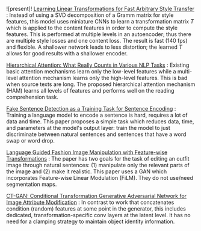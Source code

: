 ![present]! [Learning Linear Transformations for Fast Arbitrary Style Transfer](https://arxiv.org/pdf/1808.04537.pdf)
: Instead of using a SVD decomposition of a Gramm matrix for style features, this model uses miniature CNNs to learn a transformation matrix $T$ which is applied to the content features in order to compute the style features. This is performed at multiple levels in an autoencoder; thus there are multiple style losses and one content loss. The result is fast (140 fps) and flexible. A shallower network leads to less distortion; the learned $T$ allows for good results with a shallower encoder.

[Hierarchical Attention: What Really Counts in Various NLP Tasks](https://arxiv.org/pdf/1808.03728.pdf)
: Existing basic attention mechanisms learn only the low-level features while a multi-level attention mechanism learns only the high-level features. This is bad when source texts are long. The proposed hierarchical attention mechanism (HAM) learns all levels of features and performs well on the reading comprehension task.

[Fake Sentence Detection as a Training Task for Sentence Encoding](https://arxiv.org/pdf/1808.03840.pdf)
: Training a language model to encode a sentence is hard, requires a lot of data and time. This paper proposes a simple task which reduces data, time, and parameters at the model's output layer: train the model to just discriminate between natural sentences and sentences that have a word swap or word drop.

[Language Guided Fashion Image Manipulation with Feature-wise Transformations](https://arxiv.org/pdf/1808.04000.pdf)
: The paper has two goals for the task of editing an outfit image through natural sentences: (1) manipulate only the relevant parts of the image and (2) make it realistic. This paper uses a GAN which incorporates Feature-wise Linear Modulation (FiLM). They do not use/need segmentation maps.

[CT-GAN: Conditional Transformation Generative Adversarial Network for Image Attribute Modification](https://arxiv.org/pdf/1807.04812.pdf)
: In contrast to work that concatenates condition (random) features at some point in the generator, this includes dedicated, transformation-specific conv layers at the latent level. It has no need for a clamping strategy to maintain object identity information.
<!--stackedit_data:
eyJoaXN0b3J5IjpbMjA0MDkzNzk0N119
-->